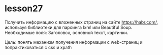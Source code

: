 # lesson27

Получить информацию с вложенных страниц на сайте https://habr.com/, используя библиотеки для парсинга lxml  или Beautiful Soup. 
Необходимые поля: Заголовок, основной текст, картинки. 

Цель: понять механизм получения информации с web-страниц и попрактиковаться с css и xpath

